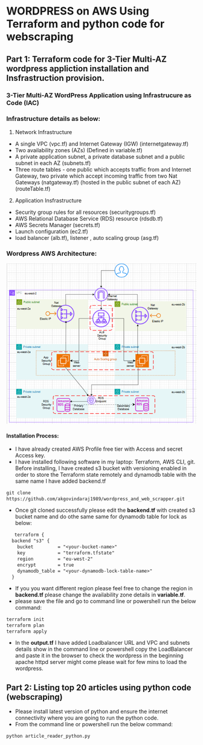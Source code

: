 # WORDPRESS on AWS Using Terraform and python code for webscraping
## Part 1: Terraform code for 3-Tier Multi-AZ wordpress appliction installation and Insfrastruction provision.
### 3-Tier Multi-AZ WordPress Application using Infrastrucure as Code (IAC)
### **Infrastructure details as below:**
1) Network Infrastructure
- A single VPC (vpc.tf) and Internet Gateway (IGW) (internetgateway.tf)
- Two availability zones (AZs) (Defined in variable.tf)
- A private application subnet, a private database subnet and a public subnet in each AZ (subnets.tf)
- Three route tables - one public which accepts traffic from and Internet Gateway, two private which accept incoming traffic from two Nat Gateways (natgateway.tf) (hosted in the public subnet of each AZ) (routeTable.tf)
2) Application Insfrastructure
- Security group rules for all resources (securitygroups.tf)
- AWS Relational Database Service (RDS) resource (rdsdb.tf)
- AWS Secrets Manager (secrets.tf)
- Launch configuration (ec2.tf)
-  load balancer (alb.tf), listener , auto scaling group (asg.tf)
### Wordpress AWS Architecture:
![WordPress AWS Architechture](/wordpress_aws_architecture.png)

#### Installation Process:

- I have already created AWS Profile free tier with Access and secret Access key.
- I have installed following software in my laptop: Terraform, AWS CLI, git.
Before installing, I have created s3 bucket with versioning enabled in order to store the Terraform state remotely and dynamodb table with the same name I have added backend.tf


```
git clone https://github.com/akgovindaraj1989/wordpress_and_web_scrapper.git
```
- Once git cloned successfully please edit the **backend.tf** with created s3 bucket name and do othe same same for dynamodb table for lock as below:
```
   terraform {
  backend "s3" {
    bucket         = "<your-bucket-name>"
    key            = "terraform.tfstate"
    region         = "eu-west-2"  
    encrypt        = true
    dynamodb_table = "<your-dynamodb-lock-table-name>"  
  }
```
- If you you want different region please feel free to change the region in **backend.tf** please change the availability zone details in **variable.tf**.
-  please save the file and go to command line or powershell run the below command:
```
terraform init
terraform plan
terraform apply
```
- In the **output.tf** I have added Loadbalancer URL and VPC and subnets details show in the command line or powershell copy the LoadBalancer and paste it in the browser to check the wordpress in the beginning apache httpd server might come please wait for few mins to load the wordpress.
  
## Part 2: Listing top 20 articles using python code (webscraping)
- Please install latest version of python and ensure the internet connectivity where you are going to run the python code.
- From the command line or powershell run the below command:
```
python article_reader_python.py
```
